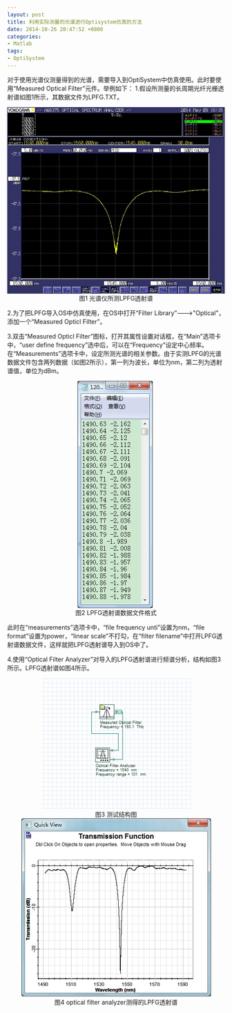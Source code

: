```yaml
---
layout: post
title: 利用实际测量的光谱进行Optisystem仿真的方法
date: 2014-10-26 20:47:52 +0800
categories:
- Matlab
tags:
- OptiSystem
---
```


对于使用光谱仪测量得到的光谱，需要导入到OptiSystem中仿真使用。此时要使用“Measured Optical Filter”元件。举例如下：
1.假设所测量的长周期光纤光栅透射谱如图1所示，其数据文件为LPFG.TXT。


<img src="https://github.com/stuyou/stuyou.github.io/raw/master/_posts/image/MOF_1.jpg" style="display:block;margin:auto"/>
<center>图1 光谱仪所测LPFG透射谱</center>

2.为了把LPFG导入OS中仿真使用，在OS中打开“Filter Library”--->"Optical"，添加一个“Measured Opticl Filter”。

3.双击“Measured Opticl Filter”图标，打开其属性设置对话框，在“Main”选项卡中，“user define frequency”选中后，可以在“Frequency”设定中心频率。在“Measurements”选项卡中，设定所测光谱的相关参数。由于实测LPFG的光谱数据文件包含两列数据（如图2所示），第一列为波长，单位为nm，第二列为透射谱值，单位为dBm。

<img src="https://github.com/stuyou/stuyou.github.io/raw/master/_posts/image/MOF_2.jpg" style="display:block;margin:auto"/>
<center>图2 LPFG透射谱数据文件格式</center>

此时在“measurements”选项卡中，“file frequency unti”设置为nm，“file format”设置为power，“linear scale”不打勾，在“filter filename”中打开LPFG透射谱数据文件，这样就把LPFG透射谱导入到OS中了。

4.使用“Optical Filter Analyzer”对导入的LPFG透射谱进行频谱分析，结构如图3所示。LPFG透射谱如图4所示。


<img src="https://github.com/stuyou/stuyou.github.io/raw/master/_posts/image/MOF_3.jpg" style="display:block;margin:auto"/>
<center>图3 测试结构图</center>

<img src="https://github.com/stuyou/stuyou.github.io/raw/master/_posts/image/MOF_4.jpg" style="display:block;margin:auto"/>
<center>图4 optical filter analyzer测得的LPFG透射谱</center>